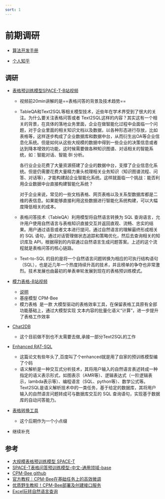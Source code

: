 ```yaml
---
sort: 1
---
```



# 前期调研

* [算法开发手册](https://kg-nlp.github.io/Algorithm-Project-Manual/表格解析/前期调研.html)

* [个人知乎](https://www.zhihu.com/people/zhangyj-n)


## 调研


* [表格预训练模型SPACE-T-B站视频](https://www.bilibili.com/video/BV1qP411M72w/?vd_source=a9f595e4b26bcb66fef9c3acae4fc4fd)
    * 视频前20min讲解的是==表格问答的背景及技术趋势==
    * TableQA和Text2SQL等相关模型技术，近些年在学术界受到了很大的关注。为什么要关注表格问答或者 Text2SQL这样的内容？其实这有一个相关的背景，在具体的落地业务里面，企业在做智能化过程中会面临一个问题，对于企业里面的相关知识文档以及数据，以各种形态进行存放，比如表格等，这样逐步构成了企业数据库和数据中台，从而衍生出OA等企业信息化系统。但是如何从这些大规模的数据中得到一些企业的决策信息或者达到降本增效的功能，这时候需要做各种知识图谱、对话相关的智能系统，如：智能对话、智能 BI 分析。
        
        各行业企业花费了大量资源搭建了企业的数据中台，支撑了企业信息化系统。但是仍需要花费大量精力重头梳理相关业务知识（知识图谱流程、问答、对话等），才能构建起企业智能化系统。这样就面临一个挑战：能否利用企业数据中台直接构建智能化系统？

        对于企业来说，常见的一些文档表格、网页表格以及关系型数据库都是二维的表信息。如果能够直接利用这些数据进行智能化系统构建，可以大幅度降低相关的成本。

    * 表格问答技术（TableQA）利用模型将自然语言转换为 SQL 查询语言，允许用户使用自然语言与表格知识直接交互并返回直观、流畅、忠实的结果。用户通过语音或者文本进行提问，通过自然语言的理解最终形成相关的 SQL 语句，通过对话管理做状态追踪和策略优化，然后去查询相关的知识库及 API，根据得到的内容通过自然语言生成问题答案。上述的这个流程就是表格问答的核心链路。
    * Text-to-SQL 的目的是将一个自然语言问题转换为相应的可执行结构语句（SQL），也是近几年一个热度持续升高的技术，并且榜单的争夺也非常激烈。技术发展也由最初的单表单轮发展到现在的表格预训练模式。
    
* [模力表格-B站视频](https://www.bilibili.com/video/BV1Av4y1i7V1/)    
    *  [说明](https://www.bilibili.com/read/cv21177956)
    *  基座模型 CPM-Bee
    *  模力表格  是一款 大模型驱动的表格效率工具，在保留表格工具原有全部功能基础上，通过大模型实现 文本内容的批量化语义“计算”，进一步提升了表格工作效率 
    

* [Chat2DB](https://chat2db.ai/docs/)
    * 这个目前做不到也不太需要去做,承接一部分Text2SQL的工作
    
    
* [Enhanced RAT-SQL](https://github.com/PaddlePaddle/PaddleNLP/tree/develop/examples/text_to_sql/RAT-SQL)
    * 这篇论文有些年头了,百度叫了个enhanced就是用了自家的预训练模型编了个码
    * 语义解析是一种交互式分析技术，其将用户输入的自然语言表述转成一种指定的语义表示形式，如图表示（AMR等）、逻辑表达式（一阶逻辑表示，lambda表示等）、编程语言（SQL、python等）、数学公式等。Text2SQL是语义解析技术中的一类任务，基于给定的数据库，其将用户输入的自然语言问题转成可与数据库交互的 SQL 查询语句，实现基于数据库的自动问答能力。

* [表格转换工具](https://tableconvert.com/zh-cn/sql-generator)
    * 这个后期作为一个小点缀 

* 继续补充


## 参考
* [大规模表格预训练模型 SPACE-T](https://zhuanlan.zhihu.com/p/622616839)
* [SPACE-T表格问答预训练模型-中文-通用领域-base](https://modelscope.cn/models/damo/nlp_convai_text2sql_pretrain_cn/summary)
* [CPM-Bee github](https://github.com/OpenBMB/CPM-Bee)
* [官方教程｜CPM-Bee在基础任务上的高效微调](https://zhuanlan.zhihu.com/p/636536641)
* [优质野生教程！CPM-Bee部署及创建接口服务](https://zhuanlan.zhihu.com/p/637525301)
* [Excel玩转自然语言查询](https://segmentfault.com/a/1190000043664122)
